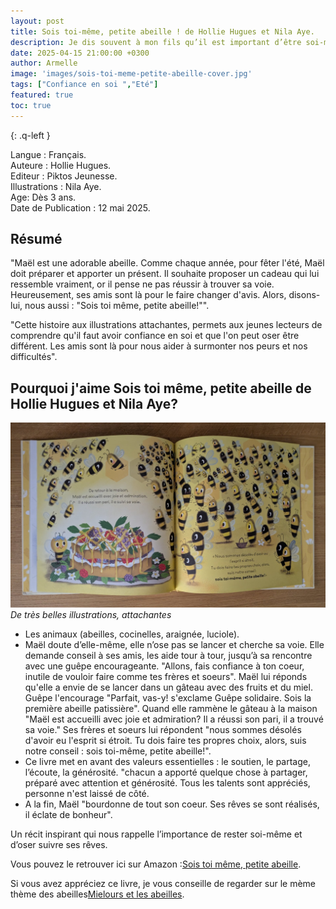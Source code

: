 ```yaml
---
layout: post
title: Sois toi-même, petite abeille ! de Hollie Hugues et Nila Aye.
description: Je dis souvent à mon fils qu’il est important d’être soi-même et d’avoir confiance en ce qu’il est. Ce livre  illustre très bien ce message.
date: 2025-04-15 21:00:00 +0300
author: Armelle
image: 'images/sois-toi-meme-petite-abeille-cover.jpg'
tags: ["Confiance en soi ","Eté"]
featured: true
toc: true
---
```

{: .q-left }

Langue : Français.  
Auteure : Hollie Hugues.                     
Editeur : Piktos Jeunesse.    
Illustrations : Nila Aye.  
Age: Dès 3 ans.   
Date de Publication : 12 mai 2025. 

## Résumé 

"Maël est une adorable abeille. Comme chaque année, pour fêter l'été, Maël doit préparer et apporter un présent. Il souhaite proposer un cadeau qui lui ressemble vraiment, or il pense ne pas réussir à trouver sa voie. Heureusement, ses amis sont là pour le faire changer d'avis. Alors, disons-lui, nous aussi : "Sois toi même, petite abeille!"".

"Cette histoire aux illustrations attachantes, permets aux jeunes lecteurs de comprendre qu'il faut avoir confiance en soi et que l'on peut oser être différent. Les amis sont là pour nous aider à surmonter nos peurs et nos difficultés".

## Pourquoi j'aime Sois toi même, petite abeille de Hollie Hugues et Nila Aye?

![De très belles illustrations, attachantes](images/sois-toi-meme-petite-abeille-int.jpg)
*De très belles illustrations, attachantes*
- Les animaux (abeilles, cocinelles, araignée, luciole).
- Maël doute d’elle-même, elle n’ose pas se lancer et cherche sa voie. Elle demande conseil à ses amis, les aide tour à tour, jusqu’à sa rencontre avec une guêpe encourageante. "Allons, fais confiance à ton coeur, inutile de vouloir faire comme tes frères et soeurs". Maël lui réponds qu'elle a envie de se lancer dans un gâteau avec des fruits et du miel. Guêpe l'encourage "Parfait, vas-y! s'exclame Guêpe solidaire. Sois la première abeille patissière". Quand elle rammène le gâteau à la maison "Maël est accueilli avec joie et admiration? Il a réussi son pari, il a trouvé sa voie." Ses frères et soeurs lui répondent "nous sommes désolés d'avoir eu l'esprit si étroit. Tu dois faire tes propres choix, alors, suis notre conseil : sois toi-même, petite abeille!".
- Ce livre met en avant des valeurs essentielles : le soutien, le partage, l’écoute, la générosité. "chacun a apporté quelque chose à partager, préparé avec attention et générosité. Tous les talents sont appréciés, personne n'est laissé de côté. 
-  A la fin, Maël "bourdonne de tout son coeur. Ses rêves se sont réalisés, il éclate de bonheur".

Un récit inspirant qui nous rappelle l’importance de rester soi-même et d’oser suivre ses rêves.

Vous pouvez le retrouver ici sur Amazon :[Sois toi même, petite abeille](https://amzn.to/3YNqTeN).

Si vous avez appréciez ce livre, je vous conseille de regarder sur le mème thème des abeilles[Mielours et les abeilles](https://ludichou.com/mielours-et-les-abeilles).



